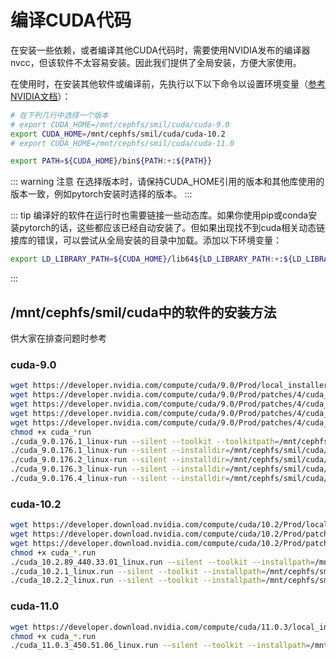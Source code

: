 # 编译CUDA代码

在安装一些依赖，或者编译其他CUDA代码时，需要使用NVIDIA发布的编译器nvcc，但该软件不太容易安装。因此我们提供了全局安装，方便大家使用。

在使用时，在安装其他软件或编译前，先执行以下以下命令以设置环境变量（[参考NVIDIA文档](https://docs.nvidia.com/cuda/cuda-installation-guide-linux/index.html#environment-setup)）：
```bash
# 在下列几行中选择一个版本
# export CUDA_HOME=/mnt/cephfs/smil/cuda/cuda-9.0
export CUDA_HOME=/mnt/cephfs/smil/cuda/cuda-10.2
# export CUDA_HOME=/mnt/cephfs/smil/cuda/cuda-11.0

export PATH=${CUDA_HOME}/bin${PATH:+:${PATH}}
```

::: warning 注意
在选择版本时，请保持CUDA_HOME引用的版本和其他库使用的版本一致，例如pytorch安装时选择的版本。
:::

::: tip
编译好的软件在运行时也需要链接一些动态库。如果你使用pip或conda安装pytorch的话，这些都应该已经自动安装了。但如果出现找不到cuda相关动态链接库的错误，可以尝试从全局安装的目录中加载。添加以下环境变量：
```bash
export LD_LIBRARY_PATH=${CUDA_HOME}/lib64${LD_LIBRARY_PATH:+:${LD_LIBRARY_PATH}}
```
:::

## /mnt/cephfs/smil/cuda中的软件的安装方法

供大家在排查问题时参考

### cuda-9.0

```bash
wget https://developer.nvidia.com/compute/cuda/9.0/Prod/local_installers/cuda_9.0.176_384.81_linux-run
wget https://developer.nvidia.com/compute/cuda/9.0/Prod/patches/4/cuda_9.0.176.1_linux-run
wget https://developer.nvidia.com/compute/cuda/9.0/Prod/patches/4/cuda_9.0.176.2_linux-run
wget https://developer.nvidia.com/compute/cuda/9.0/Prod/patches/4/cuda_9.0.176.3_linux-run
wget https://developer.nvidia.com/compute/cuda/9.0/Prod/patches/4/cuda_9.0.176.4_linux-run
chmod +x cuda_*run
./cuda_9.0.176.1_linux-run --silent --toolkit --toolkitpath=/mnt/cephfs/smil/cuda/cuda-9.0/ --override
./cuda_9.0.176.1_linux-run --silent --installdir=/mnt/cephfs/smil/cuda/cuda-9.0/ --accept-eula
./cuda_9.0.176.2_linux-run --silent --installdir=/mnt/cephfs/smil/cuda/cuda-9.0/ --accept-eula
./cuda_9.0.176.3_linux-run --silent --installdir=/mnt/cephfs/smil/cuda/cuda-9.0/ --accept-eula
./cuda_9.0.176.4_linux-run --silent --installdir=/mnt/cephfs/smil/cuda/cuda-9.0/ --accept-eula
```

### cuda-10.2

```bash
wget https://developer.download.nvidia.com/compute/cuda/10.2/Prod/local_installers/cuda_10.2.89_440.33.01_linux.run
wget https://developer.download.nvidia.com/compute/cuda/10.2/Prod/patches/1/cuda_10.2.1_linux.run
wget https://developer.download.nvidia.com/compute/cuda/10.2/Prod/patches/2/cuda_10.2.2_linux.run
chmod +x cuda_*.run
./cuda_10.2.89_440.33.01_linux.run --silent --toolkit --installpath=/mnt/cephfs/smil/cuda/cuda-10.2/
./cuda_10.2.1_linux.run --silent --toolkit --installpath=/mnt/cephfs/smil/cuda/cuda-10.2/
./cuda_10.2.2_linux.run --silent --toolkit --installpath=/mnt/cephfs/smil/cuda/cuda-10.2/
```

### cuda-11.0

```bash
wget https://developer.download.nvidia.com/compute/cuda/11.0.3/local_installers/cuda_11.0.3_450.51.06_linux.run
chmod +x cuda_*.run
./cuda_11.0.3_450.51.06_linux.run --silent --toolkit --installpath=/mnt/cephfs/smil/cuda/cuda-11.0/
```
